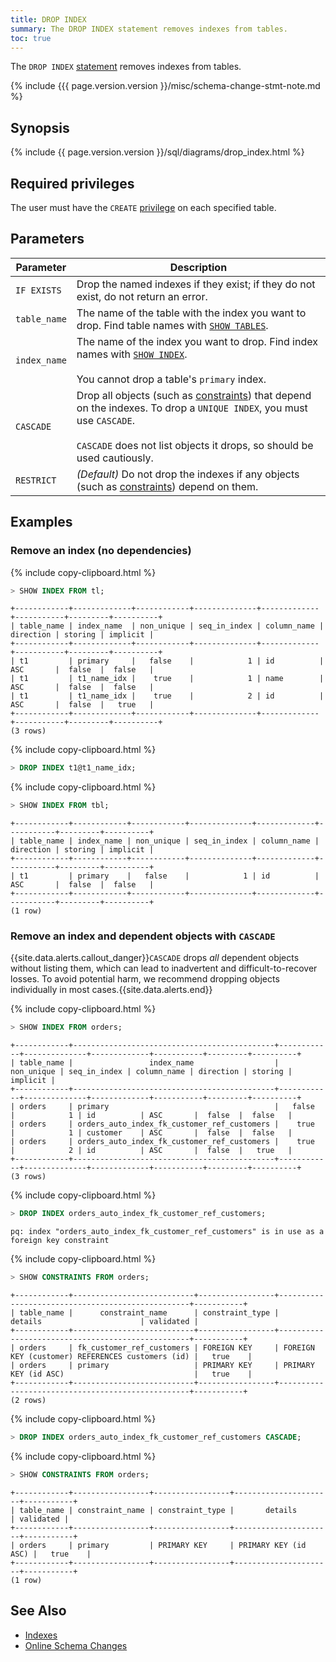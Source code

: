 ```yaml
---
title: DROP INDEX
summary: The DROP INDEX statement removes indexes from tables.
toc: true
---
```


The `DROP INDEX` [statement](sql-statements.html) removes indexes from tables.

{% include {{{ page.version.version }}/misc/schema-change-stmt-note.md %}

## Synopsis

<section>{% include {{ page.version.version }}/sql/diagrams/drop_index.html %}</section>

## Required privileges

The user must have the `CREATE` [privilege](authorization.html#assign-privileges) on each specified table.

## Parameters

 Parameter | Description
-----------|-------------
 `IF EXISTS`	| Drop the named indexes if they exist; if they do not exist, do not return an error.
 `table_name`	| The name of the table with the index you want to drop. Find table names with [`SHOW TABLES`](show-tables.html).
 `index_name`	| The name of the index you want to drop. Find index names with [`SHOW INDEX`](show-index.html).<br/><br/>You cannot drop a table's `primary` index.
 `CASCADE`	| Drop all objects (such as [constraints](constraints.html)) that depend on the indexes. To drop a `UNIQUE INDEX`, you must use `CASCADE`.<br><br>`CASCADE` does not list objects it drops, so should be used cautiously.
 `RESTRICT`	| _(Default)_ Do not drop the indexes if any objects (such as [constraints](constraints.html)) depend on them.

## Examples

### Remove an index (no dependencies)

{% include copy-clipboard.html %}
~~~ sql
> SHOW INDEX FROM tl;
~~~

~~~
+------------+-------------+------------+--------------+-------------+-----------+---------+----------+
| table_name | index_name  | non_unique | seq_in_index | column_name | direction | storing | implicit |
+------------+-------------+------------+--------------+-------------+-----------+---------+----------+
| t1         | primary     |   false    |            1 | id          | ASC       |  false  |  false   |
| t1         | t1_name_idx |    true    |            1 | name        | ASC       |  false  |  false   |
| t1         | t1_name_idx |    true    |            2 | id          | ASC       |  false  |   true   |
+------------+-------------+------------+--------------+-------------+-----------+---------+----------+
(3 rows)
~~~

{% include copy-clipboard.html %}
~~~ sql
> DROP INDEX t1@t1_name_idx;
~~~

{% include copy-clipboard.html %}
~~~ sql
> SHOW INDEX FROM tbl;
~~~

~~~
+------------+------------+------------+--------------+-------------+-----------+---------+----------+
| table_name | index_name | non_unique | seq_in_index | column_name | direction | storing | implicit |
+------------+------------+------------+--------------+-------------+-----------+---------+----------+
| t1         | primary    |   false    |            1 | id          | ASC       |  false  |  false   |
+------------+------------+------------+--------------+-------------+-----------+---------+----------+
(1 row)
~~~

### Remove an index and dependent objects with `CASCADE`

{{site.data.alerts.callout_danger}}<code>CASCADE</code> drops <em>all</em> dependent objects without listing them, which can lead to inadvertent and difficult-to-recover losses. To avoid potential harm, we recommend dropping objects individually in most cases.{{site.data.alerts.end}}

{% include copy-clipboard.html %}
~~~ sql
> SHOW INDEX FROM orders;
~~~

~~~
+------------+---------------------------------------------+------------+--------------+-------------+-----------+---------+----------+
| table_name |                 index_name                  | non_unique | seq_in_index | column_name | direction | storing | implicit |
+------------+---------------------------------------------+------------+--------------+-------------+-----------+---------+----------+
| orders     | primary                                     |   false    |            1 | id          | ASC       |  false  |  false   |
| orders     | orders_auto_index_fk_customer_ref_customers |    true    |            1 | customer    | ASC       |  false  |  false   |
| orders     | orders_auto_index_fk_customer_ref_customers |    true    |            2 | id          | ASC       |  false  |   true   |
+------------+---------------------------------------------+------------+--------------+-------------+-----------+---------+----------+
(3 rows)
~~~

{% include copy-clipboard.html %}
~~~ sql
> DROP INDEX orders_auto_index_fk_customer_ref_customers;
~~~

~~~
pq: index "orders_auto_index_fk_customer_ref_customers" is in use as a foreign key constraint
~~~

{% include copy-clipboard.html %}
~~~ sql
> SHOW CONSTRAINTS FROM orders;
~~~

~~~
+------------+---------------------------+-----------------+--------------------------------------------------+-----------+
| table_name |      constraint_name      | constraint_type |                     details                      | validated |
+------------+---------------------------+-----------------+--------------------------------------------------+-----------+
| orders     | fk_customer_ref_customers | FOREIGN KEY     | FOREIGN KEY (customer) REFERENCES customers (id) |   true    |
| orders     | primary                   | PRIMARY KEY     | PRIMARY KEY (id ASC)                             |   true    |
+------------+---------------------------+-----------------+--------------------------------------------------+-----------+
(2 rows)
~~~

{% include copy-clipboard.html %}
~~~ sql
> DROP INDEX orders_auto_index_fk_customer_ref_customers CASCADE;
~~~

{% include copy-clipboard.html %}
~~~ sql
> SHOW CONSTRAINTS FROM orders;
~~~

~~~
+------------+-----------------+-----------------+----------------------+-----------+
| table_name | constraint_name | constraint_type |       details        | validated |
+------------+-----------------+-----------------+----------------------+-----------+
| orders     | primary         | PRIMARY KEY     | PRIMARY KEY (id ASC) |   true    |
+------------+-----------------+-----------------+----------------------+-----------+
(1 row)
~~~

## See Also

- [Indexes](indexes.html)
- [Online Schema Changes](online-schema-changes.html)
